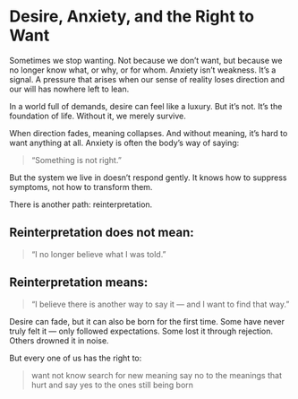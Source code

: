 # Desire, Anxiety, and the Right to Want


Sometimes we stop wanting.
Not because we don’t want,
but because we no longer know what,
or why,
or for whom.
Anxiety isn’t weakness. It’s a signal. A pressure that arises when our sense of reality loses direction and our will has nowhere left to lean.

In a world full of demands, desire can feel like a luxury.
But it’s not. It’s the foundation of life.
Without it, we merely survive.

When direction fades, meaning collapses.
And without meaning, it’s hard to want anything at all.
Anxiety is often the body’s way of saying:

> “Something is not right.”



But the system we live in doesn’t respond gently.
It knows how to suppress symptoms, not how to transform them.

There is another path: reinterpretation.

## Reinterpretation does not mean:

> “I no longer believe what I was told.”



## Reinterpretation means:

> “I believe there is another way to say it — and I want to find that way.”





Desire can fade,
but it can also be born for the first time.
Some have never truly felt it — only followed expectations.
Some lost it through rejection.
Others drowned it in noise.

But every one of us has the right to:

> want
not know
search for new meaning
say no to the meanings that hurt
and say yes to the ones still being born
